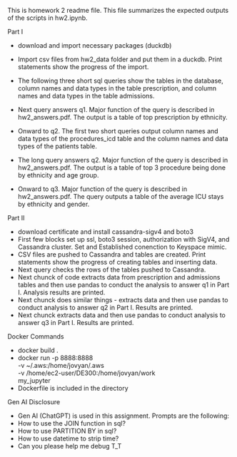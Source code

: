 This is homework 2 readme file. This file summarizes the expected outputs of the scripts in hw2.ipynb.

Part I
- download and import necessary packages (duckdb)
- Import csv files from hw2_data folder and put them in a duckdb. Print statements show the progress of the import.
- The following three short sql queries show the tables in the database, column names and data types in the table prescription, and column names and data types in the table admissions.
- Next query answers q1. Major function of the query is described in hw2_answers.pdf. The output is a table of top prescription by ethnicity.

- Onward to q2. The first two short queries output column names and data types of the procedures_icd table and the column names and data types of the patients table.
- The long query answers q2. Major function of the query is described in hw2_answers.pdf. The output is a table of top 3 procedure being done by ethnicity and age group. 

- Onward to q3. Major function of the query is described in hw2_answers.pdf. The query outputs a table of the average ICU stays by ethnicity and gender.

Part II
- download certificate and install cassandra-sigv4 and boto3
- First few blocks set up ssl, boto3 session, authorization with SigV4, and Cassandra cluster. Set and Established conenction to Keyspace mimic. 
- CSV files are pushed to Cassandra and tables are created. Print statements show the progress of creating tables and inserting data. 
- Next query checks the rows of the tables pushed to Cassandra. 
- Next chunck of code extracts data from prescription and admissions tables and then use pandas to conduct the analysis to answer q1 in Part I. Analysis results are printed. 
- Next chunck does similar things - extracts data and then use pandas to conduct analysis to answer q2 in Part I. Results are printed. 
- Next chunck extracts data and then use pandas to conduct analysis to answer q3 in Part I. Results are printed. 

Docker Commands
- docker build .
- docker run -p 8888:8888 \
  -v ~/.aws:/home/jovyan/.aws \
  -v /home/ec2-user/DE300:/home/jovyan/work \
  my_jupyter 
- Dockerfile is included in the directory

Gen AI Disclosure
- Gen AI (ChatGPT) is used in this assignment. Prompts are the following:
- How to use the JOIN function in sql?
- How to use PARTITION BY in sql?
- How to use datetime to strip time?
- Can you please help me debug T_T

